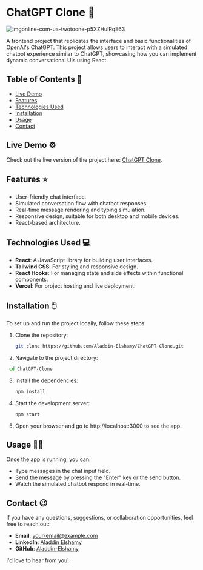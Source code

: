 # ChatGPT Clone 🤖

![imgonline-com-ua-twotoone-p5XZHulRqE63](https://github.com/user-attachments/assets/01bbc448-1e7f-4158-8c1e-dc6393741e00)

A frontend project that replicates the interface and basic functionalities of OpenAI's ChatGPT. This project allows users to interact with a simulated chatbot experience similar to ChatGPT, showcasing how you can implement dynamic conversational UIs using React.

## Table of Contents 📝

- [Live Demo](#live-demo)
- [Features](#features)
- [Technologies Used](#technologies-used)
- [Installation](#installation)
- [Usage](#usage)
- [Contact](#contact)

## Live Demo ⚙️

Check out the live version of the project here: [ChatGPT Clone](https://chatgpt-clone-aladdin.vercel.app/).

## Features ⭐

- User-friendly chat interface.
- Simulated conversation flow with chatbot responses.
- Real-time message rendering and typing simulation.
- Responsive design, suitable for both desktop and mobile devices.
- React-based architecture.

## Technologies Used 💻

- **React**: A JavaScript library for building user interfaces.
- **Tailwind CSS**: For styling and responsive design.
- **React Hooks**: For managing state and side effects within functional components.
- **Vercel**: For project hosting and live deployment.

## Installation 🖱️

To set up and run the project locally, follow these steps:

1. Clone the repository:

   ```bash
   git clone https://github.com/Aladdin-Elshamy/ChatGPT-Clone.git
   
2. Navigate to the project directory:

   
  ```bash
   cd ChatGPT-Clone
   ```
3. Install the dependencies:

   
   ```bash
   npm install
4. Start the development server:

   
   ```bash
   npm start

5. Open your browser and go to http://localhost:3000 to see the app.


## Usage 👨‍💻

Once the app is running, you can:

-   Type messages in the chat input field.
-   Send the message by pressing the "Enter" key or the send button.
-   Watch the simulated chatbot respond in real-time.

## Contact 😉

If you have any questions, suggestions, or collaboration opportunities, feel free to reach out:

- **Email**: [your-email@example.com](mailto:your-email@example.com)
- **LinkedIn**: [Aladdin Elshamy](https://www.linkedin.com/in/aladdin-elshamy/)
- **GitHub**: [Aladdin-Elshamy](https://github.com/Aladdin-Elshamy)

I'd love to hear from you!


